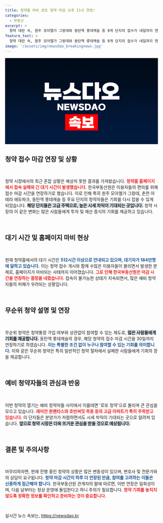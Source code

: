 ```yaml
---
title: 청약홈 마비 로또 청약 마감 오후 11시 연장!
categories:
  - 부동산
excerpt: >
  청약 대란 속, 원주 모아엘가 그랑데와 동탄역 롯데캐슬 등 9개 단지의 접수가 내일까지 연장되었습니다! 기회를 놓치지 마세요. 청약홈 대기시간은 512시간, 무순위 청약도 추가 연장!
feature_text: >
  청약 대란 속, 원주 모아엘가 그랑데와 동탄역 롯데캐슬 등 9개 단지의 접수가 내일까지 연장되었습니다! 기회를 놓치지 마세요. 청약홈 대기시간은 512시간, 무순위 청약도 추가 연장!
image: '/assets/img/newsdao_breakingnews.jpg'
---
```


<p><img src="/assets/img/newsdao_breakingnews.jpg" alt="flaretime 속보" /></p>

<h2 data-ke-size="size26">청약 접수 마감 연장 및 상황</h2>

<p data-ke-size="size16">&nbsp;</p>

<p>청약 시장에서의 최근 혼잡 상황은 예상치 못한 결과를 가져왔습니다. <b><span style="color: #ee2323;">청약홈 홈페이지에서 접속 실패와 긴 대기 시간이 발생했습니다.</span></b> 한국부동산원은 이용자들의 편의를 위해 접수 마감 시간을 연장하기로 했습니다. 이로 인해 특히 원주 모아엘가 그랑데, 춘천 아테라 에듀파크, 동탄역 롯데캐슬 등 주요 단지의 청약자들은 기회를 다시 잡을 수 있게 되었습니다. <b><span style="background-color: #21538527;">해당 단지들은 고급 주택으로, 높은 시세 차익이 기대되는 곳입니다.</span></b> 청약 시장의 이 같은 변화는 많은 사람들에게 투자 및 재산 증식의 기회를 제공하고 있습니다. </p>

<p data-ke-size="size16">&nbsp;</p>

<h2 data-ke-size="size26">대기 시간 및 홈페이지 마비 현상</h2>

<p data-ke-size="size16">&nbsp;</p>

<p>현재 청약홈에서의 대기 시간은 <b><span style="color: #1a5490;">512시간 이상으로 안내되고 있으며, 대기자가 184만명에 달하고 있습니다.</span></b> 이는 청약 접수 개시와 함께 수많은 이용자들이 몰리면서 발생한 문제로, 홈페이지가 마비되는 사태까지 이어졌습니다. <b><span style="color: #ee2323;">그로 인해 한국부동산원은 마감 시간을 연장하는 결정을 내렸습니다.</span></b> 접속이 불가능한 상태가 지속되면서, 많은 예비 청약자들의 피해가 우려되는 상황입니다. </p>

<p data-ke-size="size16">&nbsp;</p>

<h2 data-ke-size="size26">무순위 청약 설명 및 연장</h2>

<p data-ke-size="size16">&nbsp;</p>

<p>무순위 청약은 청약통장 가입 여부와 상관없이 참여할 수 있는 제도로, <b><span style="background-color: #21538527;">많은 사람들에게 기회를 제공합니다.</span></b> 동탄역 롯데캐슬의 경우, 해당 청약의 접수 마감 시간을 30일까지 연장하기로 하였습니다. <b><span style="color: #1a5490;">이는 특별한 조건 없이 누구나 참여할 수 있는 기회를 의미합니다.</span></b> 이와 같은 무순위 청약은 특히 일반적인 청약 절차에서 실패한 사람들에게 기회의 장을 제공합니다. </p>

<p data-ke-size="size16">&nbsp;</p>

<h2 data-ke-size="size26">예비 청약자들의 관심과 반응</h2>

<p data-ke-size="size16">&nbsp;</p>

<p>이번 청약의 열기는 예비 청약자들 사이에서 이를테면 '로또 청약'으로 불리며 큰 관심을 모으고 있습니다. <b><span style="color: #ee2323;">래미안 원펜타스와 호반써밋 목동 등의 고급 아파트가 특히 주목받고 있습니다.</span></b> 이 단지들은 분양가가 저렴하면서도 시세 차익이 기대되는 곳으로 알려져 있습니다. <b><span style="background-color: #21538527;">앞으로 청약 시장은 더욱 뜨거운 관심을 받을 것으로 예상됩니다.</span></b></p>

<p data-ke-size="size16">&nbsp;</p>

<h2 data-ke-size="size26">결론 및 주의사항</h2>

<p data-ke-size="size16">&nbsp;</p>

<p>마무리하자면, 현재 진행 중인 청약의 상황은 많은 변동성이 있으며, 변호사 및 전문가와의 상담이 요구됩니다. <b><span style="color: #1a5490;">청약 마감 시간이 하루 더 연장된 만큼, 참여를 고려하는 이들은 신중하게 접근해야 합니다.</span></b> 한국부동산원 관계자의 말에 따르면, 이번 연장은 일회성이며, 다음 날부터는 정상 운영에 돌입한다고 하니 주의가 필요합니다. <b><span style="color: #ee2323;">청약 기회를 놓치지 않도록 정확한 정보를 확인하고 준비하는 것이 중요합니다.</span></b> </p>

<p data-ke-size="size16">&nbsp;</p>
실시간 뉴스 속보는, <a href="https://newsdao.kr" rel="dofollow">https://newsdao.kr</a>


